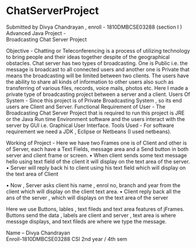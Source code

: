 # ChatServerProject
Submitted by Divya Chandrayan , enroll - 1810DMBCSE03288 (section I )
 Advanced  Java  Project -  
Broadcasting Chat Server Project

Objective - Chatting or Teleconferencing is a process of utilizing technology to bring people and their ideas together despite of the geographical obstacles. Chat server has two types of broadcasting. One is Public i.e. the message is broadcast to all connected users and another one is Private that means the broadcasting will be limited between two clients. The users have the ability to share all kinds of information to other users also such as transferring of various files, records, voice mails, photos etc. Here I made a private type of broadcasting project between a server and a client.
Users Of System - Since this project is of Private Broadcasting System , so its end users are Client and Server.
Functional Requirement of User - The Broadcasting Chat Server Project that is required to run this project is JRE or the Java Run time Environment software and the users interact with the server by GUI i.e. Graphical User Interface.
Tools Used -  For software requirement we need a JDK , Eclipse or Netbeans (I used netbeans).


Working of Project  -  Here we have two Frames one is of Client and other is of Server, each have a Text Fields, message area and a Send button  in both server and client frame or screen.
•	When client sends some text message hello using text field of the client it will display on the text area of the server.
•	Server will reply back hi to client using his text field which will display on the text area of Client
 
•	Now , Server asks client his name , enrol no, branch and year from the client which will display on the client text area.
•	Client reply back all the ans of the server , which will displays on the text area of the server

 
 Here we use Buttons, lables , text fileds and text area features of jFrames.  Buttons send the data , labels are client and server  , text area is where messsge displays, and text fileds are where we type the message.

Name – Divya Chandrayan    
Enroll-1810DMBCSE03288
CSI           2nd year / 4th sem       
                                                    

